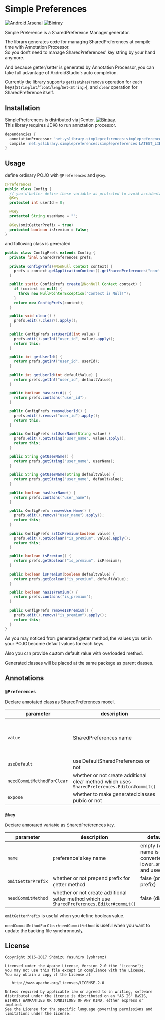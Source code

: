 Simple Preferences
===

[![Android Arsenal](https://img.shields.io/badge/Android%20Arsenal-Simple%20Preferences-brightgreen.svg?style=flat)](http://android-arsenal.com/details/1/3233)
[![Bintray](https://img.shields.io/bintray/v/yshrsmz/maven/simplepreferences.svg)](https://bintray.com/yshrsmz/maven/simplepreferences/view)

Simple Preference is a SharedPreference Manager generator.

The library generates code for managing SharedPreferences at compile time with Annotation Processor.  
So you don't need to manage SharedPreferences' key string by your hand anymore.

And because getter/setter is generated by Annotation Processor, you can take full advantage of AndroidStudio's auto completion.

Currently the library supports `get`/`set`/`has`/`remove` operation for each keys(`String`/`int`/`float`/`long`/`Set<String>`), and `clear` operation for SharedPreference itself.


## Installation

SimplePreferences is distributed via jCenter. [![Bintray](https://img.shields.io/bintray/v/yshrsmz/maven/simplepreferences.svg)](https://bintray.com/yshrsmz/maven/simplepreferences/view).  
This library requires JDK8 to run annotation processor.

```groovy
dependencies {
  annotationProcessor 'net.yslibrary.simplepreferences:simplepreferences-processor:LATEST_LIBRARY_VERSION'
  compile 'net.yslibrary.simplepreferences:simplepreferences:LATEST_LIBRARY_VERSION'
}
```

## Usage

define ordinary POJO with `@Preferences` and `@Key`.

```java
@Preferences
public class Config {
  // you'd better define these variable as protected to avoid accidental access
  @Key
  protected int userId = 0;

  @Key
  protected String userName = "";

  @Key(omitGetterPrefix = true)
  protected boolean isPremium = false;
}

```


and following class is generated

```java
public class ConfigPrefs extends Config {
  private final SharedPreferences prefs;

  private ConfigPrefs(@NonNull Context context) {
    prefs = context.getApplicationContext().getSharedPreferences("config", Context.MODE_PRIVATE);
  }

  public static ConfigPrefs create(@NonNull Context context) {
    if (context == null) {
      throw new NullPointerException("Context is Null!");
    }
    return new ConfigPrefs(context);
  }

  public void clear() {
    prefs.edit().clear().apply();
  }

  public ConfigPrefs setUserId(int value) {
    prefs.edit().putInt("user_id", value).apply();
    return this;
  }

  public int getUserId() {
    return prefs.getInt("user_id", userId);
  }

  public int getUserId(int defaultValue) {
    return prefs.getInt("user_id", defaultValue);
  }

  public boolean hasUserId() {
    return prefs.contains("user_id");
  }

  public ConfigPrefs removeUserId() {
    prefs.edit().remove("user_id").apply();
    return this;
  }

  public ConfigPrefs setUserName(String value) {
    prefs.edit().putString("user_name", value).apply();
    return this;
  }

  public String getUserName() {
    return prefs.getString("user_name", userName);
  }

  public String getUserName(String defaultValue) {
    return prefs.getString("user_name", defaultValue);
  }

  public boolean hasUserName() {
    return prefs.contains("user_name");
  }

  public ConfigPrefs removeUserName() {
    prefs.edit().remove("user_name").apply();
    return this;
  }

  public ConfigPrefs setIsPremium(boolean value) {
    prefs.edit().putBoolean("is_premium", value).apply();
    return this;
  }

  public boolean isPremium() {
    return prefs.getBoolean("is_premium", isPremium);
  }

  public boolean isPremium(boolean defaultValue) {
    return prefs.getBoolean("is_premium", defaultValue);
  }

  public boolean hasIsPremium() {
    return prefs.contains("is_premium");
  }

  public ConfigPrefs removeIsPremium() {
    prefs.edit().remove("is_premium").apply();
    return this;
  }
}
```

As you may noticed from generated getter method, the values you set in your POJO become default values for each keys.

Also you can provide custom default value with overloaded method.


Generated classes will be placed at the same package as parent classes.

## Annotations

### `@Preferences`

Declare annotated class as SharedPreferences model.

| parameter | description | default vale |
|---|---|---|
| `value` | SharedPreferences name | empty (class name is converted to lower_snake_case and used as SharedPreferences name) |
| `useDefault` | use DefaultSharedPreferences or not | false |
| `needCommitMethodForClear` | whether or not create additional clear method which uses `SharedPreferences.Editor#commit()` | false |
| `expose` | whether to make generated classes public or not | true |


### `@key`

Declare annotated variable as SharedPreferences key.

| parameter | description | default vale |
|---|---|---|
| `name` | preference's key name | empty (variable name is converted to lower_snake_case and used as key) |
| `omitGetterPrefix` | whether or not prepend prefix for getter method | false (prepend prefix) |
| `needCommitMethod` | whether or not create additional setter method which use `SharedPreferences.Editor#commit()` | false (disabled) |

`omitGetterPrefix` is useful when you define boolean value.

`needCommitMethodForClear`/`needCommitMethod` is useful when you want to update the backing file synchronously.


License
-------

    Copyright 2016-2017 Shimizu Yasuhiro (yshrsmz)

    Licensed under the Apache License, Version 2.0 (the "License");
    you may not use this file except in compliance with the License.
    You may obtain a copy of the License at

       http://www.apache.org/licenses/LICENSE-2.0

    Unless required by applicable law or agreed to in writing, software
    distributed under the License is distributed on an "AS IS" BASIS,
    WITHOUT WARRANTIES OR CONDITIONS OF ANY KIND, either express or implied.
    See the License for the specific language governing permissions and
    limitations under the License.
